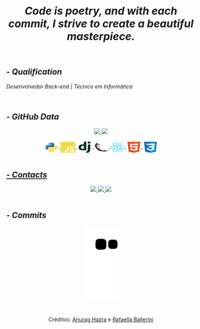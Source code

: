 # <div align='center'><i align='center'>Code is poetry, and with each commit, I strive to create a beautiful masterpiece.</i></div>
<br>

## <div><i> - Qualification</i></div>
<p><i>Desenvolvedor Back-end | Técnico em Informática</i></p>
<br>

## <div><i> - GitHub Data</i></div>
<div align="center">
  <a href="https://github.com/IslanP1">
  <img height="150px" src="https://github-readme-stats.vercel.app/api?username=IslanP1&show_icons=true&theme=nightowl&include_all_commits=true&count_private_and_public=true"> 
  <img height="150px" src="https://github-readme-stats.vercel.app/api/top-langs/?username=IslanP1&layout=compact&langs_count=6&theme=nightowl"> 
</div> 

<div align='center' style="display: inline_block"><br>
  <img align="center" alt="Ander_Python" height="30" width="40" src="https://raw.githubusercontent.com/devicons/devicon/master/icons/python/python-original.svg">
  <img align="center" alt="Ander_JS" height="30" width="40" src="https://raw.githubusercontent.com/devicons/devicon/master/icons/javascript/javascript-plain.svg">
  <img align="center" alt="Ander_Django" height="30" width="40" src="https://raw.githubusercontent.com/devicons/devicon/master/icons/django/django-plain.svg">
  <img align="center" alt="Ander_CSS" height="30" width="40" src="https://raw.githubusercontent.com/devicons/devicon/master/icons/flask/flask-original.svg">
  <img align="center" alt="Ander_React" height="30" width="40" src="https://raw.githubusercontent.com/devicons/devicon/master/icons/react/react-original.svg"> 
  <img align="center" alt="Ander_HTML" height="30" width="40" src="https://raw.githubusercontent.com/devicons/devicon/master/icons/html5/html5-original.svg"> 
  <img align="center" alt="Ander_CSS" height="30" width="40" src="https://raw.githubusercontent.com/devicons/devicon/master/icons/css3/css3-original.svg">
</div>
<br>
  
## <div><i> - Contacts</i></div>
<div align='center'>
  <a href="https://www.instagram.com/islanx_oliv/" target="_blank">
    <img src="https://img.shields.io/badge/-Instagram-%23E4405F?style=for-the-badge&logo=instagram&logoColor=white" target="_blank">
  </a>
  <a href = "mailto:islanpereiradeoliveira@gmail.com">
    <img src="https://img.shields.io/badge/-Gmail-%23333?style=for-the-badge&logo=gmail&logoColor=white" target ="_blank">
  </a>
  <a href="https://discord.gg/wbS4BjTd" target="_blank">
    <img src="https://img.shields.io/badge/-Discord-%237289DA?style=for-the-badge&logo=discord&logoColor=white" target="_blank">
  </a>
</div>
<br>

## <div><i> - Commits</i></div>
<div align="center">
  
  ![Snake animation](https://github.com/IslanP1/IslanP1/blob/output/github-contribution-grid-snake.svg)
  
</div>
<br>
  
<div align="center">
  <p>Créditos: <a href="https://github.com/anuraghazra/github-readme-stats">Anurag Hazra</a> e <a href="https://github.com/rafaballerini">Rafaella Ballerini</a></p>
</div>
  
  
